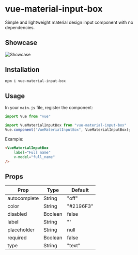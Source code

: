 # vue-material-input-box

Simple and lightweight material design input component with no dependencies.

## Showcase

![Showcase](https://github.com/mehmetkarakamis/vue-material-input-box/blob/master/screenshots/vue-material-input-box?raw=true)

## Installation

```bash
npm i vue-material-input-box
```

## Usage

In your `main.js` file, register the component:

```javascript
import Vue from "vue"

import VueMaterialInputBox from "vue-material-input-box"
Vue.component("VueMaterialInputBox", VueMaterialInputBox);
```

Example:

```html
<VueMaterialInputBox 
	label="Full name"
	v-model="full_name"
/>
```
## Props
<table>
	<thead>
		<tr>
			<th>Prop</th>
			<th>Type</th>
			<th>Default</th>
		</tr>
	</thead>
	<tbody>
		<tr>
			<td>autocomplete</td>
			<td>String</td>
			<td>"off"</td>
		</tr>
		<tr>
			<td>color</td>
			<td>String</td>
			<td>"#2196F3"</td>
		</tr>
		<tr>
			<td>disabled</td>
			<td>Boolean</td>
			<td>false</td>
		</tr>
		<tr>
			<td>label</td>
			<td>String</td>
			<td>""</td>
		</tr>
		<tr>
			<td>placeholder</td>
			<td>String</td>
			<td>null</td>
		</tr>
		<tr>
			<td>required</td>
			<td>Boolean</td>
			<td>false</td>
		</tr>
		<tr>
			<td>type</td>
			<td>String</td>
			<td>"text"</td>
		</tr>
	</tbody>
</table>